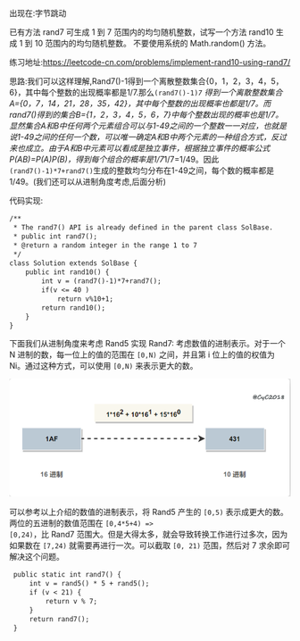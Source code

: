 出现在:字节跳动

已有方法 rand7 可生成 1 到 7 范围内的均匀随机整数，试写一个方法 rand10 生成 1 到 10 范围内的均匀随机整数。
不要使用系统的 Math.random() 方法。

练习地址:https://leetcode-cn.com/problems/implement-rand10-using-rand7/

思路:我们可以这样理解,Rand7()-1得到一个离散整数集合{0，1，2，3，4，5，6}，其中每个整数的出现概率都是1/7.那么<code>(rand7()-1)*7</code> 得到一个离散整数集合A={0，7，14，21，28，35，42}，其中每个整数的出现概率也都是1/7。而rand7()得到的集合B={1，2，3，4，5，6，7}中每个整数出现的概率也是1/7。显然集合A和B中任何两个元素组合可以与1-49之间的一个整数一一对应，也就是说1-49之间的任何一个数，可以唯一确定A和B中两个元素的一种组合方式，反过来也成立。由于A和B中元素可以看成是独立事件，根据独立事件的概率公式P(AB)=P(A)P(B)，得到每个组合的概率是1/7*1/7=1/49。因此<code>(rand7()-1)*7+rand7()</code>生成的整数均匀分布在1-49之间，每个数的概率都是1/49。(我们还可以从进制角度考虑,后面分析)

代码实现:
```
/**
 * The rand7() API is already defined in the parent class SolBase.
 * public int rand7();
 * @return a random integer in the range 1 to 7
 */
class Solution extends SolBase {
    public int rand10() {
        int v = (rand7()-1)*7+rand7();
        if(v <= 40 )
            return v%10+1;
        return rand10();
    }
}
```

下面我们从进制角度来考虑 Rand5 实现 Rand7:
考虑数值的进制表示。对于一个 N 进制的数，每一位上的值的范围在 <code>[0,N)</code> 之间，并且第 i 位上的值的权值为 Ni。通过这种方式，可以使用 <code>[0,N)</code> 来表示更大的数。

![image](https://github.com/OnlyHelloWorld/codeReferenceAnswer/blob/master/images/leetcode470-1.png)

可以参考以上介绍的数值的进制表示，将 Rand5 产生的 <code>[0,5)</code> 表示成更大的数。两位的五进制的数值范围在 <code>[0,4*5+4) => [0,24)</code>，比 Rand7 范围大。但是大得太多，就会导致转换工作进行过多次，因为如果数在 <code>[7,24)</code> 就需要再进行一次。可以截取 <code>[0, 21)</code> 范围，然后对 7 求余即可解决这个问题。

```
 public static int rand7() {
     int v = rand5() * 5 + rand5();
     if (v < 21) {
         return v % 7;
     }
     return rand7();
 }
 
 ```


